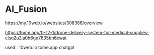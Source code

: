 # AI_Fusion

https://my.10web.io/websites/308386/overview



https://tome.app/0-12-1/drone-delivery-system-for-medical-supplies-clsq2u2ia0h6go7635bh6cwat

used : 
10web.io
tome.app
chatgpt
